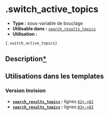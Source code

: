 # .switch_active_topics
* __Type :__ sous-variable de bouclage
* __Utilisable dans :__ [`search_results_topics`](../tpl/search_results_topics.md#readme)
* __Utilisation :__

```html
{.switch_active_topics}
```

## Description[*](https://fa-tvars.appspot.com/var/.switch_active_topics)
## Utilisations dans les templates

### Version Invision
* __[`search_results_topics`](../tpl/search_results_topics.md#readme) :__ lignes [`62`](../src/invision/search_results_topics.tpl#L62)[`<->`](../src/invision/search_results_topics.tpl#L62-L62)[`62`](../src/invision/search_results_topics.tpl#L62)
* __[`search_results_topics`](../tpl/search_results_topics.md#readme) :__ lignes [`83`](../src/invision/search_results_topics.tpl#L83)[`<->`](../src/invision/search_results_topics.tpl#L83-L83)[`83`](../src/invision/search_results_topics.tpl#L83)

